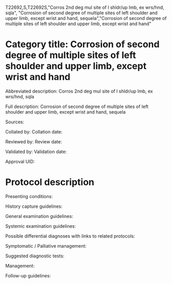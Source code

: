 T22692,S,T22692S,"Corros 2nd deg mul site of l shldr/up lmb, ex wrs/hnd, sqla", "Corrosion of second degree of multiple sites of left shoulder and upper limb, except wrist and hand, sequela","Corrosion of second degree of multiple sites of left shoulder and upper limb, except wrist and hand"
# Category title: Corrosion of second degree of multiple sites of left shoulder and upper limb, except wrist and hand

Abbreviated description: Corros 2nd deg mul site of l shldr/up lmb, ex wrs/hnd, sqla

Full description: Corrosion of second degree of multiple sites of left shoulder and upper limb, except wrist and hand, sequela

Sources:

Collated by:
Collation date:

Reviewed by:
Review date:

Validated by:
Validation date:

Approval UID:

# Protocol description

Presenting conditions:

History capture guidelines:

General examination guidelines:

Systemic examination guidelines:

Possible differential diagnoses with links to related protocols:

Symptomatic / Palliative management:

Suggested diagnostic tests:

Management:

Follow-up guidelines:
